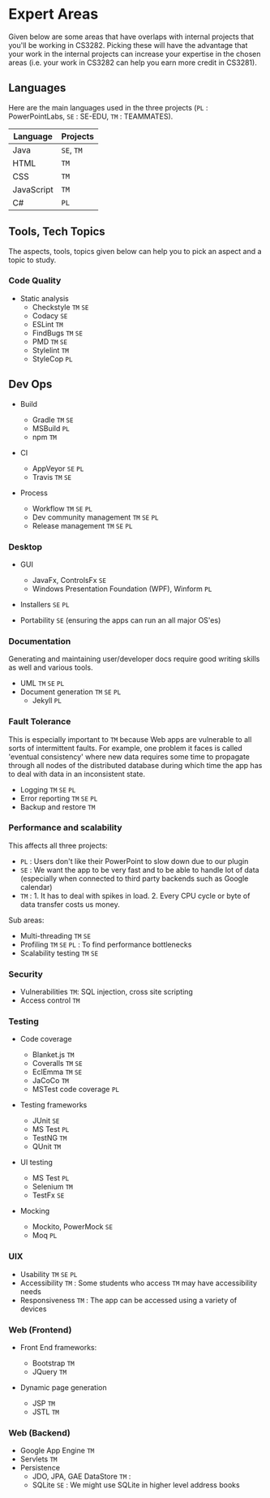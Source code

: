 # Expert Areas

Given below are some areas that have overlaps with internal projects that you'll be working in CS3282.
Picking these will have the advantage that your work in the internal projects can increase your expertise in the 
chosen areas (i.e. your work in CS3282 can help you earn more credit in CS3281).

## Languages

Here are the main languages used in the three projects (`PL` : PowerPointLabs, `SE` : SE-EDU, `TM` : TEAMMATES). 

Language   | Projects
-----------|-----
Java       | `SE`, `TM`
HTML       | `TM`
CSS        | `TM`
JavaScript | `TM`
C#         | `PL`


## Tools, Tech Topics

The aspects, tools, topics given below can help you to pick an aspect and a topic to study.

### Code Quality

* Static analysis 
  * Checkstyle `TM` `SE`
  * Codacy `SE`
  * ESLint `TM`
  * FindBugs `TM` `SE` 
  * PMD `TM` `SE`
  * Stylelint `TM`
  * StyleCop `PL`

## Dev Ops

* Build 
  * Gradle `TM` `SE`
  * MSBuild `PL`
  * npm `TM`

* CI
  * AppVeyor `SE` `PL`
  * Travis `TM` `SE`

* Process 
  * Workflow `TM` `SE` `PL`
  * Dev community management `TM` `SE` `PL`
  * Release management `TM` `SE` `PL`


### Desktop

* GUI
  * JavaFx, ControlsFx `SE`
  * Windows Presentation Foundation (WPF), Winform `PL`

* Installers `SE` `PL`

* Portability `SE` (ensuring the apps can run an all major OS'es)

### Documentation

Generating and maintaining user/developer docs require good writing skills as well and various tools.

* UML `TM` `SE` `PL`
* Document generation `TM` `SE` `PL` 
  * Jekyll `PL`

### Fault Tolerance

This is especially important to `TM` because Web apps are vulnerable to all sorts of intermittent faults. 
For example, one problem it faces is called 'eventual consistency' where new data requires some time to 
propagate through all nodes of the distributed database during which time the app has to deal with data
in an inconsistent state.

* Logging `TM` `SE` `PL`
* Error reporting `TM` `SE` `PL`
* Backup and restore `TM`

### Performance and scalability

This affects all three projects:

* `PL` : Users don't like their PowerPoint to slow down due to our plugin
* `SE` : We want the app to be very fast and to be able to handle lot of data (especially when connected to 
  third party backends such as Google calendar) 
* `TM` : 1. It has to deal with spikes in load. 2. Every CPU cycle or byte of data transfer costs us money.

Sub areas: 

* Multi-threading `TM` `SE`  
* Profiling `TM` `SE` `PL` : To find performance bottlenecks
* Scalability testing `TM` `SE`

### Security

* Vulnerabilities `TM`: SQL injection, cross site scripting
* Access control `TM`

### Testing

* Code coverage 
  * Blanket.js `TM`
  * Coveralls `TM` `SE`
  * EclEmma `TM` `SE`
  * JaCoCo `TM`
  * MSTest code coverage `PL`

* Testing frameworks
  * JUnit `SE`
  * MS Test `PL`
  * TestNG `TM`
  * QUnit `TM`

* UI testing
  * MS Test `PL`
  * Selenium `TM`
  * TestFx `SE`
  
* Mocking
  * Mockito, PowerMock `SE`
  * Moq `PL`

### UIX

* Usability `TM` `SE` `PL`
* Accessibility `TM` : Some students who access `TM` may have accessibility needs
* Responsiveness `TM` : The app can be accessed using a variety of devices

### Web (Frontend)

* Front End frameworks: 
  * Bootstrap `TM`
  * JQuery `TM`

* Dynamic page generation
  * JSP `TM`
  * JSTL `TM`

### Web (Backend)

* Google App Engine `TM`
* Servlets `TM`
* Persistence
  * JDO, JPA, GAE DataStore `TM` : 
  * SQLite `SE` : We might use SQLite in higher level address books
